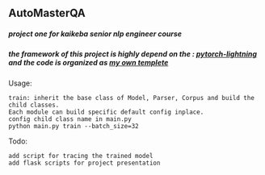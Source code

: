## AutoMasterQA

##### project one for kaikeba senior nlp engineer course

##### the framework of this project is highly depend on the :  [pytorch-lightning](https://github.com/williamFalcon/pytorch-lightning) and the code is organized as [my own templete](https://github.com/tongjinle123/project_template)

Usage:
    
    train: inherit the base class of Model, Parser, Corpus and build the child classes.   
    Each module can build specific default config inplace.
    config child class name in main.py
    python main.py train --batch_size=32
    

Todo:

    add script for tracing the trained model
    add flask scripts for project presentation
